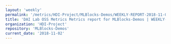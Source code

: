 ```yaml
---
layout: 'weekly'
permalink: '/metrics/HDI-Project/MLBlocks-Demos/WEEKLY-REPORT-2018-11-02'
title: 'DAI Lab OSS Metrics Metrics report for MLBlocks-Demos | WEEKLY-REPORT-2018-11-02'
organization: 'HDI-Project'
repository: 'MLBlocks-Demos'
current_date: '2018-11-02'
---
```


